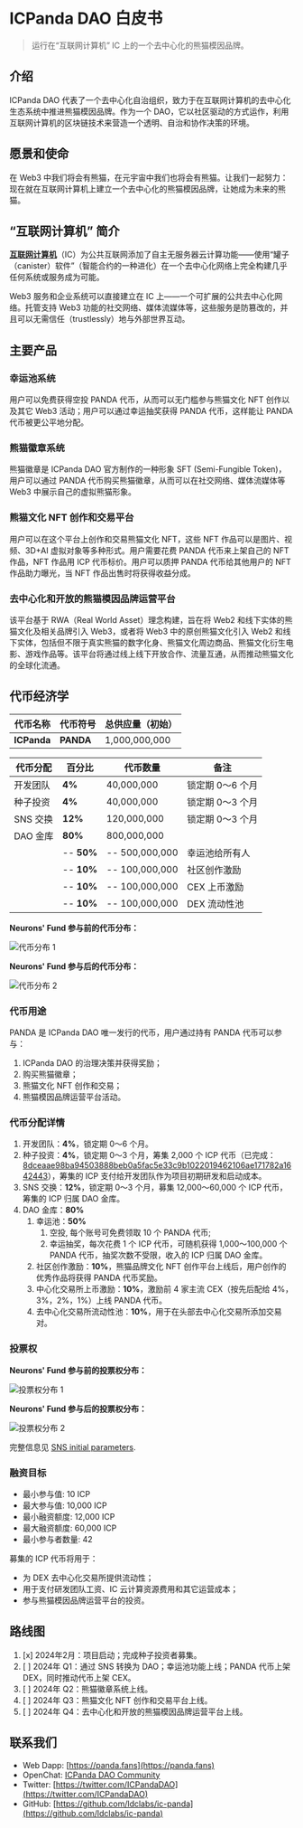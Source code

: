# ICPanda DAO 白皮书

> 运行在“互联网计算机” IC 上的一个去中心化的熊猫模因品牌。

## 介绍

ICPanda DAO 代表了一个去中心化自治组织，致力于在互联网计算机的去中心化生态系统中推进熊猫模因品牌。作为一个 DAO，它以社区驱动的方式运作，利用互联网计算机的区块链技术来营造一个透明、自治和协作决策的环境。

## 愿景和使命

在 Web3 中我们将会有熊猫，在元宇宙中我们也将会有熊猫。让我们一起努力：现在就在互联网计算机上建立一个去中心化的熊猫模因品牌，让她成为未来的熊猫。

## “互联网计算机” 简介

[**互联网计算机**](https://internetcomputer.org/)（IC）为公共互联网添加了自主无服务器云计算功能——使用“罐子（canister）软件”（智能合约的一种进化）在一个去中心化网络上完全构建几乎任何系统或服务成为可能。

Web3 服务和企业系统可以直接建立在 IC 上——一个可扩展的公共去中心化网络。托管支持 Web3 功能的社交网络、媒体流媒体等，这些服务是防篡改的，并且可以无需信任（trustlessly）地与外部世界互动。

## 主要产品

### 幸运池系统

用户可以免费获得空投 PANDA 代币，从而可以无门槛参与熊猫文化 NFT 创作以及其它 Web3 活动；用户可以通过幸运抽奖获得 PANDA 代币，这样能让 PANDA 代币被更公平地分配。

### 熊猫徽章系统

熊猫徽章是 ICPanda DAO 官方制作的一种形象 SFT (Semi-Fungible Token)，用户可以通过 PANDA 代币购买熊猫徽章，从而可以在社交网络、媒体流媒体等 Web3 中展示自己的虚拟熊猫形象。

### 熊猫文化 NFT 创作和交易平台

用户可以在这个平台上创作和交易熊猫文化 NFT，这些 NFT 作品可以是图片、视频、3D+AI 虚拟对象等多种形式。用户需要花费 PANDA 代币来上架自己的 NFT 作品，NFT 作品用 ICP 代币标价。用户可以质押 PANDA 代币给其他用户的 NFT 作品助力曝光，当 NFT 作品出售时将获得收益分成。

### 去中心化和开放的熊猫模因品牌运营平台

该平台基于 RWA（Real World Asset）理念构建，旨在将 Web2 和线下实体的熊猫文化及相关品牌引入 Web3，或者将 Web3 中的原创熊猫文化引入 Web2 和线下实体，包括但不限于真实熊猫的数字化身、熊猫文化周边商品、熊猫文化衍生电影、游戏作品等。该平台将通过线上线下开放合作、流量互通，从而推动熊猫文化的全球化流通。

## 代币经济学

| 代币名称    | 代币符号  | 总供应量（初始） |
| ----------- | --------- | ---------------- |
| **ICPanda** | **PANDA** | 1,000,000,000    |

| 代币分配 | 百分比     | 代币数量       | 备注             |
| -------- | ---------- | -------------- | ---------------- |
| 开发团队 | **4%**     | 40,000,000     | 锁定期 0～6 个月 |
| 种子投资 | **4%**     | 40,000,000     | 锁定期 0～3 个月 |
| SNS 交换 | **12%**    | 120,000,000    | 锁定期 0～3 个月 |
| DAO 金库 | **80%**    | 800,000,000    |                  |
|          | -- **50%** | -- 500,000,000 | 幸运池给所有人   |
|          | -- **10%** | -- 100,000,000 | 社区创作激励     |
|          | -- **10%** | -- 100,000,000 | CEX 上币激励     |
|          | -- **10%** | -- 100,000,000 | DEX 流动性池     |

**Neurons' Fund 参与前的代币分布：**

![代币分布 1](./token_distribution_0.webp)

**Neurons' Fund 参与后的代币分布：**

![代币分布 2](./token_distribution_1.webp)


### 代币用途

PANDA 是 ICPanda DAO 唯一发行的代币，用户通过持有 PANDA 代币可以参与：
1. ICPanda DAO 的治理决策并获得奖励；
2. 购买熊猫徽章；
3. 熊猫文化 NFT 创作和交易；
4. 熊猫模因品牌运营平台活动。

### 代币分配详情

1. 开发团队：**4%**，锁定期 0～6 个月。
2. 种子投资：**4%**，锁定期 0～3 个月，筹集 2,000 个 ICP 代币（已完成：[8dceaae98ba94503888beb0a5fac5e33c9b1022019462106ae171782a1642443](https://dashboard.internetcomputer.org/account/8dceaae98ba94503888beb0a5fac5e33c9b1022019462106ae171782a1642443)），筹集的 ICP 支付给开发团队作为项目初期研发和启动成本。
3. SNS 交换：**12%**，锁定期 0～3 个月，募集 12,000～60,000 个 ICP 代币，筹集的 ICP 归属 DAO 金库。
4. DAO 金库：**80%**
   1. 幸运池：**50%**
      1. 空投, 每个账号可免费领取 10 个 PANDA 代币;
      2. 幸运抽奖，每次花费 1 个 ICP 代币，可随机获得 1,000～100,000 个 PANDA 代币，抽奖次数不受限，收入的 ICP 归属 DAO 金库。
   2. 社区创作激励：**10%**，熊猫品牌文化 NFT 创作平台上线后，用户创作的优秀作品将获得 PANDA 代币奖励。
   3. 中心化交易所上币激励：**10%**，激励前 4 家主流 CEX（按先后配给 4%，3%，2%，1%）上线 PANDA 代币。
   4. 去中心化交易所流动性池：**10%**，用于在头部去中心化交易所添加交易对。

### 投票权

**Neurons' Fund 参与前的投票权分布：**

![投票权分布 1](./voting_power_distribution_0.webp)

**Neurons' Fund 参与后的投票权分布：**

![投票权分布 2](./voting_power_distribution_1.webp)

完整信息见 [SNS initial parameters](../sns_init.yaml).

### 融资目标

- 最小参与值: 10 ICP
- 最大参与值: 10,000 ICP
- 最小融资额度: 12,000 ICP
- 最大融资额度: 60,000 ICP
- 最小参与者数量: 42

募集的 ICP 代币将用于：

- 为 DEX 去中心化交易所提供流动性；
- 用于支付研发团队工资、IC 云计算资源费用和其它运营成本；
- 参与熊猫模因品牌运营平台的投资。

## 路线图

1. [x] 2024年2月：项目启动；完成种子投资者募集。
2. [ ] 2024年 Q1：通过 SNS 转换为 DAO；幸运池功能上线；PANDA 代币上架 DEX，同时推动代币上架 CEX。
3. [ ] 2024年 Q2：熊猫徽章系统上线。
4. [ ] 2024年 Q3：熊猫文化 NFT 创作和交易平台上线。
5. [ ] 2024年 Q4：去中心化和开放的熊猫模因品牌运营平台上线。

## 联系我们

- Web Dapp: [https://panda.fans](https://panda.fans)
- OpenChat: [ICPanda DAO Community](https://oc.app/community/dqcvf-haaaa-aaaar-a5uqq-cai)
- Twitter: [https://twitter.com/ICPandaDAO](https://twitter.com/ICPandaDAO)
- GitHub: [https://github.com/ldclabs/ic-panda](https://github.com/ldclabs/ic-panda)
